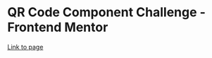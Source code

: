 # QR Code Component Challenge - Frontend Mentor

[Link to page](https://mieke-campher.github.io/FM-qrcode-card/)
